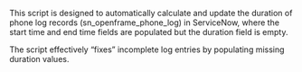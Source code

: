 This script is designed to automatically calculate and update the duration of phone log records (sn_openframe_phone_log) in ServiceNow, where the start time and end time fields are populated but the duration field is empty.

The script effectively “fixes” incomplete log entries by populating missing duration values.
